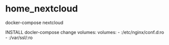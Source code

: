 # home_nextcloud
docker-compose nextcloud



INSTALL docler-compose
change volumes:
     volumes:
           - <your path>:/etc/nginx/conf.d:ro
           - <your path>:/var/ssl/:ro 
